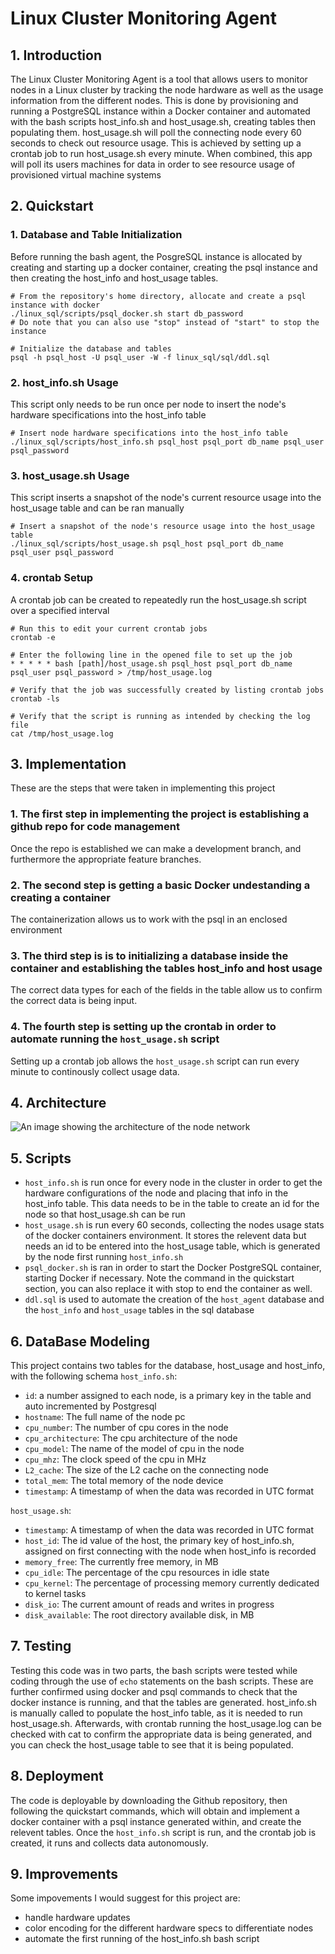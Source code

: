 # Linux Cluster Monitoring Agent
## 1. Introduction
The Linux Cluster Monitoring Agent is a tool that allows users to monitor nodes 
in a Linux cluster by tracking the node hardware as well as the usage information from the different nodes. 
This is done by provisioning and running a PostgreSQL instance within a Docker container and automated with the bash scripts
host_info.sh and host_usage.sh, creating tables then populating them. host_usage.sh will poll the connecting node every 60 seconds to check out resource usage. This is achieved by setting up a crontab job to run host_usage.sh every minute. When combined, this app will poll its users machines for data in order to see resource usage of provisioned virtual machine systems

## 2. Quickstart
### 1. Database and Table Initialization
Before running the bash agent, the PosgreSQL instance is allocated by creating and starting up a docker container, creating the psql instance and then creating the host_info and host_usage tables.
```
# From the repository's home directory, allocate and create a psql instance with docker
./linux_sql/scripts/psql_docker.sh start db_password
# Do note that you can also use "stop" instead of "start" to stop the instance

# Initialize the database and tables
psql -h psql_host -U psql_user -W -f linux_sql/sql/ddl.sql
```
### 2. host_info.sh Usage

This script only needs to be run once per node to insert the node's hardware specifications into the host_info table
```
# Insert node hardware specifications into the host_info table
./linux_sql/scripts/host_info.sh psql_host psql_port db_name psql_user psql_password
```
### 3. host_usage.sh Usage

This script inserts a snapshot of the node's current resource usage into the host_usage table and can be ran manually
```
# Insert a snapshot of the node's resource usage into the host_usage table
./linux_sql/scripts/host_usage.sh psql_host psql_port db_name psql_user psql_password
```
### 4. crontab Setup

A crontab job can be created to repeatedly run the host_usage.sh script over a specified interval
```
# Run this to edit your current crontab jobs
crontab -e

# Enter the following line in the opened file to set up the job
* * * * * bash [path]/host_usage.sh psql_host psql_port db_name psql_user psql_password > /tmp/host_usage.log

# Verify that the job was successfully created by listing crontab jobs
crontab -ls

# Verify that the script is running as intended by checking the log file
cat /tmp/host_usage.log
```

## 3. Implementation
These are the steps that were taken in implementing this project
### 1. The first step in implementing the project is establishing a github repo for code management
Once the repo is established we can make a development branch, and furthermore the appropriate feature branches.
### 2. The second step is getting a basic Docker undestanding a creating a container
The containerization allows us to work with the psql in an enclosed environment
### 3. The third step is is to initializing a database inside the container and establishing the tables host_info and host usage
The correct data types for each of the fields in the table allow us to confirm the correct data is being input.
### 4. The fourth step is setting up the crontab in order to automate running the `host_usage.sh` script
Setting up a crontab job allows the `host_usage.sh` script can run every minute to continously collect usage data.

## 4. Architecture
![An image showing the architecture of the node network](/linux_sql/assets/ClusterArchitecture.drawio)

## 5. Scripts
+ `host_info.sh` is run once for every node in the cluster in order to get the hardware configurations of the node and placing that info in the host_info table. This data needs to be in the table to create an id for the node so that host_usage.sh can be run
+ `host_usage.sh` is run every 60 seconds, collecting the nodes usage stats of the docker containers environment. It stores the relevent data but needs an id to be entered into the host_usage table, which is generated by the node first running `host_info.sh`
+ `psql_docker.sh` is ran in order to start the Docker PostgreSQL container, starting Docker if necessary. Note the command in the quickstart section, you can also replace it with stop to end the container as well.
+ `ddl.sql` is used to automate the creation of the `host_agent` database and the `host_info` and `host_usage` tables in the sql database


## 6. DataBase Modeling
This project contains two tables for the database, host_usage and host_info, with the following schema
`host_info.sh`:
+ `id`: a number assigned to each node, is a primary key in the table and auto incremented by Postgresql
+ `hostname`: The full name of the node pc
+ `cpu_number`: The number of cpu cores in the node
+ `cpu_architecture`: The cpu architecture of the node
+ `cpu_model`: The name of the model of cpu in the node
+ `cpu_mhz`: The clock speed of the cpu in MHz
+ `L2_cache`: The size of the L2 cache on the connecting node
+ `total_mem`: The total memory of the node device
+ `timestamp`: A timestamp of when the data was recorded in UTC format

`host_usage.sh`:
+ `timestamp`: A timestamp of when the data was recorded in UTC format
+ `host_id`: The id value of the host, the primary key of host_info.sh, assigned on first connecting with the node when host_info is recorded
+ `memory_free`: The currently free memory, in MB
+ `cpu_idle`: The percentage of the cpu resources in idle state
+ `cpu_kernel`: The percentage of processing memory currently dedicated to kernel tasks
+ `disk_io`: The current amount of reads and writes in progress
+ `disk_available`: The root directory available disk, in MB
  
## 7. Testing
Testing this code was in two parts, the bash scripts were tested while coding through the use of `echo` statements on the bash scripts. These are further confirmed using docker and psql commands to check that the docker instance is running, and that the tables are generated. host_info.sh is manually called to populate the host_info table, as it is needed to run host_usage.sh. Afterwards, with crontab running the host_usage.log can be checked with cat to confirm the appropriate data is being generated, and you can check the host_usage table to see that it is being populated.

## 8. Deployment
The code is deployable by downloading the Github repository, then following the quickstart commands, which will obtain and implement a docker container with a psql instance generated within, and create the relevent tables. Once the `host_info.sh` script is run, and the crontab job is created, it runs and collects data autonomously.

## 9. Improvements
Some impovements I would suggest for this project are:
  + handle hardware updates
  + color encoding for the different hardware specs to differentiate nodes
  + automate the first running of the host_info.sh bash script

